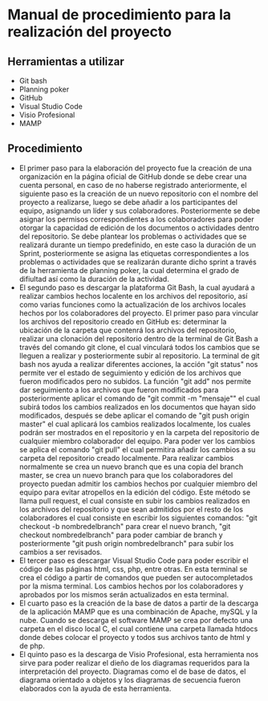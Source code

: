 # Manual de procedimiento para la realización del proyecto
## Herramientas a utilizar
- Git bash
- Planning poker
- GitHub
- Visual Studio Code
- Visio Profesional
- MAMP

## Procedimiento
- El primer paso para la elaboración del proyecto fue la creación de una organización en la página oficial de GitHub donde se debe crear una cuenta personal, en caso de no haberse registrado anteriormente,
el siguiente paso es la creación de un nuevo repositorio con el nombre del proyecto a realizarse, luego se debe añadir a los participantes del equipo, asignando un líder y sus colaboradores. Posteriormente 
se debe asignar los permisos correspondientes a los colaboradores para poder otorgar la capacidad de edición de los documentos o actividades dentro del repositorio. Se debe plantear los problemas o actividades
que se realizará durante un tiempo predefinido, en este caso la duración de un Sprint, posteriormente se asigna las etiquetas correspondientes a los problemas o actividades que se realizarán durante dicho
sprint a través de la herramienta de planning poker, la cual determina el grado de difiultad así como la duración de la actividad.
- El segundo paso es descargar la plataforma Git Bash, la cual ayudará a realizar cambios hechos localente en los archivos del repositorio, así como varias funciones como la actualización de los archivos 
locales hechos por los colaboradores del proyecto. El primer paso para vincular los archivos del repositorio creado en GitHub es: determinar la ubicación de la carpeta que contenrá los archivos del repositorio, 
realizar una clonación del repositorio dentro de la terminal de Git Bash a través del comando git clone, el cual vinculará todos los cambios que se lleguen a realizar y posteriormente subir al repositorio.
La terminal de git bash nos ayuda a realizar diferentes acciones, la acción "git status" nos permite ver el estado de seguimiento y edición de los archivos que fueron modificados pero no subidos. La función 
"git add" nos permite dar seguimiento a los archivos que fueron modificados para posteriormente aplicar el comando de "git commit -m "mensaje"" el cual subirá todos los cambios realizados en los documentos que 
hayan sido modificados, después se debe aplicar el comando de "git push origin master" el cual aplicará los cambios realizados localmente, los cuales podrán ser mostrados en el repositorio y en la carpeta del 
repositorio de cualquier miembro colaborador del equipo. Para poder ver los cambios se aplica el comando "git pull" el cual permitira añadir los cambios a su carpeta del repositorio creado localmente.
Para realizar cambios normalmente se crea un nuevo branch que es una copia del branch master, se crea un nuevo branch para que los colaboradores del proyecto puedan admitir los cambios hechos por cualquier 
miembro del equipo para evitar atropellos en la edición del código. Este método se llama pull request, el cual consiste en subir los cambios realizados en los archivos del repositorio y que sean admitidos por 
el resto de los colaboradores el cual consiste en escribir los siguientes comandos: "git checkout -b nombredelbranch" para crear el nuevo branch, "git checkout nombredelbranch" para poder cambiar de branch 
y posteriormente "git push origin nombredelbranch" para subir los cambios a ser revisados.
- El tercer paso es descargar Visual Studio Code para poder escribir el código de las páginas html, css, php, entre otras. En esta terminal se crea el código a partir de comandos que pueden ser autocompletados 
por la misma terminal. Los cambios hechos por los colaboradores y aprobados por los mismos serán actualizados en esta terminal.
- El cuarto paso es la creación de la base de datos a partir de la descarga de la aplicación MAMP que es una combinación de Apache, mySQL y la nube. Cuando se descarga el software MAMP se crea por defecto una 
carpeta en el disco local C, el cual contiene una carpeta llamada htdocs donde debes colocar el proyecto y todos sus archivos tanto de html y de php.
- El quinto paso es la descarga de Visio Profesional, esta herramienta nos sirve para poder realizar el dieño de los diagramas requeridos para la interpretación del proyecto. Diagramas como el de base de datos, 
el diagrama orientado a objetos y los diagramas de secuencia fueron elaborados con la ayuda de esta herramienta.
